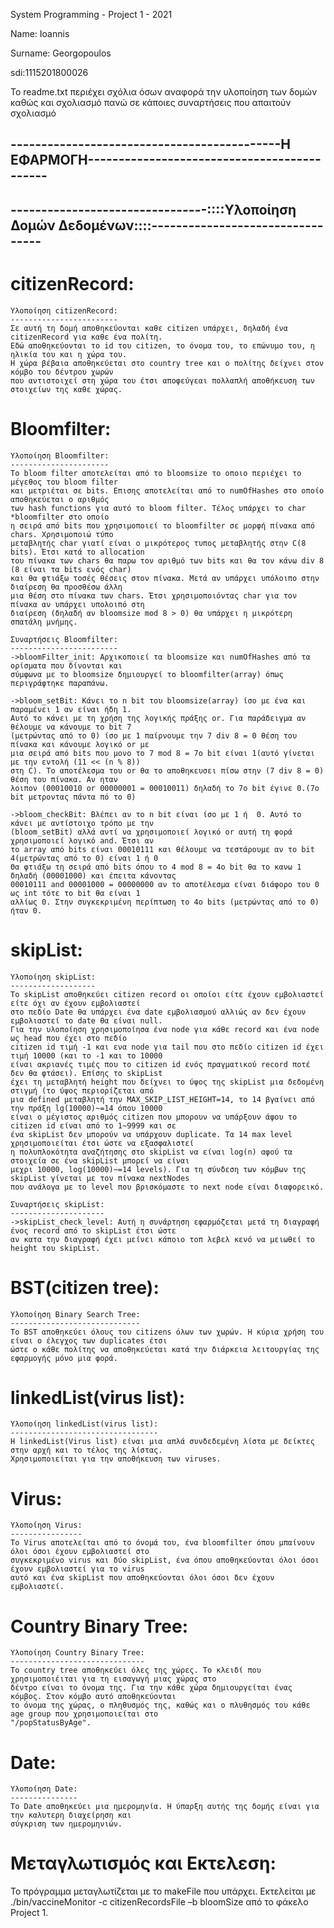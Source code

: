 System Programming - Project 1 - 2021

Name: Ioannis

Surname: Georgopoulos

sdi:1115201800026

   Το readme.txt περιέχει σχόλια όσων αναφορά την υλοποίηση των δομών   
 καθώς και σχολιασμό πανώ σε κάποιες συναρτήσεις που απαιτούν σχολιασμό 

## --------------------------------------------Η ΕΦΑΡΜΟΓΗ-------------------------------------------- ##

## --------------------------------::::Υλοποίηση Δομών Δεδομένων::::--------------------------------- ##

citizenRecord:
==============
    Υλοποίηση citizenRecord:
    ------------------------
    Σε αυτή τη δομή αποθηκεύονται καθε citizen υπάρχει, δηλαδή ένα citizenRecord για καθε ένα πολίτη.
    Εδώ αποθηκεύονται το id του citizen, το όνομα του, το επώνυμο του, η ηλικία του και η χώρα του.
    Η χώρα βέβαια αποθηκεύεται στο country tree και ο πολίτης δείχνει στον κόμβο του δέντρου χωρών
    που αντιστοιχεί στη χώρα του έτσι αποφεύγεαι πολλαπλή αποθήκευση των στοιχείων της καθε χώρας.

Bloomfilter:
============
    Υλοποίηση Bloomfilter:
    ----------------------
    Το bloom filter αποτελείται από το bloomsize το οποιο περιέχει το μέγεθος του bloom filter
    και μετριέται σε bits. Επισης αποτελείται από το numOfHashes στο οποίο αποθηκεύεται ο αριθμός
    των hash functions για αυτό το bloom filter. Τέλος υπάρχει το char *bloomfilter στο οποίο
    η σειρά από bits που χρησιμοποιεί το bloomfilter σε μορφή πίνακα από chars. Χρησιμοποιώ τύπο
    μεταβλητής char γιατί είναι ο μικρότερος τυπος μεταβλητής στην C(8 bits). Έτσι κατά το allocation
    του πίνακα των chars θα παρω τον αριθμό των bits και θα τον κάνω div 8 (8 είναι τα bits ενός char)
    και θα φτιάξω τοσές θέσεις στον πίνακα. Μετά αν υπάρχει υπόλοιπο στην διαίρεση θα προσθέσω άλλη
    μια θέση στο πίνακα των chars. Έτσι χρησιμοποιόντας char για τον πίνακα αν υπάρχει υπολοιπό στη
    διαίρεση (δηλαδή αν bloomsize mod 8 > 0) θα υπάρχει η μικρότερη σπατάλη μνήμης.

    Συναρτήσεις Bloomfilter:
    ------------------------
    ->bloomFilter_init: Αρχικοποιεί τα bloomsize και numOfHashes από τα ορίσματα που δίνονται και
    σύμφωνα με το bloomsize δημιουργεί το bloomfilter(array) όπως περιγράφτηκε παραπάνω.

    ->bloom_setBit: Κάνει το n bit του bloomsize(array) ίσο με ένα και παραμένει 1 αν είναι ήδη 1.
    Αυτό το κάνει με τη χρήση της λογικής πράξης or. Για παράδειγμα αν θέλουμε να κάνουμε το bit 7
    (μετρώντας από το 0) ίσο με 1 παίρνουμε την 7 div 8 = 0 θέση του πίνακα και κάνουμε λογικό or με
    μια σειρά από bits που μονο το 7 mod 8 = 7o bit είναι 1(αυτό γίνεται με την εντολή (11 << (n % 8)) 
    στη C). Το αποτέλεσμα του or θα το αποθηκευσει πίσω στην (7 div 8 = 0) θέση του πίνακα. Αν ηταν
    λοιπον (00010010 or 00000001 = 00010011) δηλαδή το 7ο bit έγινε 0.(7ο bit μετροντας πάντα πό το 0)

    ->bloom_checkBit: Βλέπει αν το n bit είναι ίσο με 1 ή  0. Αυτό το κάνει με αντίστοιχο τρόπο με την 
    (bloom_setBit) αλλά αντί να χρησιμοποιεί λογικό or αυτή τη φορά χρησιμοποιεί λογικό and. Έτσι αν
    το array από bits είναι 00010111 και θέλουμε να τεστάρουμε αν το bit 4(μετρώντας από το 0) είναι 1 ή 0
    Θα φτιάξω τη σειρά από bits όπου το 4 mod 8 = 4o bit θα το κανω 1 δηλαδή (00001000) και έπειτα κάνοντας
    00010111 and 00001000 = 00000000 αν το αποτέλεσμα είναι διάφορο του 0 ως int τότε το bit θα είναι 1 
    αλλίως 0. Στην συγκεκριμένη περίπτωση το 4ο bits (μετρώντας από το 0) ήταν 0.

skipList:
=========
    Υλοποίηση skipList:
    -------------------
    To skipList αποθηκεύει citizen record οι οποίοι είτε έχουν εμβολιαστεί είτε όχι αν έχουν εμβολιαστεί
    στο πεδίο Date θα υπάρχει ένα date εμβολιασμού αλλιώς αν δεν έχουν εμβολιαστεί το date θα είναι null.
    Για την υλοποίηση χρησιμοποίησα ένα node για κάθε record και ένα node ως head που έχει στο πεδίο
    citizen id τιμή -1 και ενα node για tail που στο πεδίο citizen id έχει τιμή 10000 (και το -1 και το 10000
    είναι ακριανές τιμές που το citizen id ενός πραγματικού record ποτέ δεν θα φτάσει). Επίσης το skipList
    έχει τη μεταβλητή height που δείχνει το ύψος της skipList μια δεδομένη στιγμή (το ύψος περιορίζεται από 
    μια defined μεταβλητή την MAX_SKIP_LIST_HEIGHT=14, το 14 βγαίνει από την πράξη lg(10000)~=14 όπου 10000
    είναι ο μέγιστος αριθμός citizen που μπορουν να υπάρξουν άφου το citizen id είναι από το 1~9999 και σε
    ένα skipList δεν μπορούν να υπάρχουν duplicate. Τα 14 max level χρησιμοποιείται έτσι ώστε να εξασφαλιστεί
    η πολυπλοκότητα αναζήτησης στο skipList να είναι log(n) αφού τα στοιχεία σε ένα skipList μπορεί να είναι
    μεχρι 10000, log(10000)~=14 levels). Για τη σύνδεση των κόμβων της skipList γίνεται με τον πίνακα nextNodes
    που ανάλογα με το level που βρισκόμαστε το next node είναι διαφορεικό.

    Συναρτήσεις skipList:
    ---------------------
    ->skipList_check_level: Αυτή η συνάρτηση εφαρμόζεται μετά τη διαγραφή ένος record από το skipList έτσι ώστε
    αν κατα την διαγραφή έχει μείνει κάποιο τοπ λεβελ κενό να μειωθεί το height του skipList.

BST(citizen tree):
==================
    Υλοποίηση Binary Search Tree:
    -----------------------------
    Το BST αποθηκεύει όλους του citizens όλων των χωρών. Η κύρια χρήση του είναι ο έλεγχος των duplicates έτσι
    ώστε ο κάθε πολίτης να αποθηκεύεται κατά την διάρκεια λειτουργίας της εφαρμογής μόνο μια φορά.

linkedList(virus list):
=======================
    Υλοποίηση linkedList(virus list):
    ---------------------------------
    Η linkedList(Virus list) είναι μια απλά συνδεδεμένη λίστα με δείκτες στην αρχή και το τέλος της λίστας.
    Χρησιμοποιείται για την αποθήκευση των viruses.

Virus:
======
    Υλοποίηση Virus:
    ----------------
    Το Virus αποτελείται από το όνομά του, ένα bloomfilter όπου μπαίνουν όλοι όσοι έχουν εμβολιαστεί στο 
    συγκεκριμένο virus και δύο skipList, ένα όπου αποθηκεύονται όλοι όσοι έχουν εμβολιαστεί για το virus
    αυτό και ένα skipList που αποθηκεύονται όλοι όσοι δεν έχουν εμβολιαστεί. 

Country Binary Tree:
====================
    Υλοποίηση Country Binary Tree:
    ------------------------------
    Το country tree αποθηκεύει όλες της χώρες. Το κλειδί που χρησιμοποιέιται για τη εισαγωγή μιας χώρας στο
    δέντρο είναι το όνομα της. Για την κάθε χώρα δημιουργείται ένας κόμβος. Στον κόμβο αυτό αποθηκεύονται
    το όνομα της χώρας, ο πληθυσμός της, καθώς και ο πλυθησμός του κάθε age group που χρησιμοποιείται στο
    "/popStatusByAge".
    
Date:
=====
    Υλοποίηση Date:
    ---------------
    To Date αποθηκεύει μια ημερομηνία. Η ύπαρξη αυτής της δομής είναι για την καλυτερη διαχείρηση και
    σύγκριση των ημερομηνιών.

Μεταγλωτισμός και Εκτελεση:
===========================

Το πρόγραμμα μεταγλωτίζεται με το makeFile που υπάρχει.
Εκτελείται με ./bin/vaccineMonitor -c citizenRecordsFile –b bloomSize από το φάκελο Project 1.
